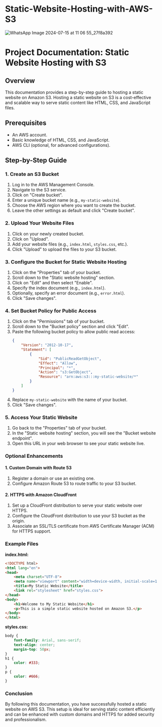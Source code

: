# Static-Website-Hosting-with-AWS-S3

![WhatsApp Image 2024-07-15 at 11 06 55_27f8a392](https://github.com/user-attachments/assets/1f201356-827f-40ff-9edf-0626c3e28ad9)

# Project Documentation: Static Website Hosting with S3

## Overview

This documentation provides a step-by-step guide to hosting a static website on Amazon S3. Hosting a static website on S3 is a cost-effective and scalable way to serve static content like HTML, CSS, and JavaScript files.

## Prerequisites

- An AWS account.
- Basic knowledge of HTML, CSS, and JavaScript.
- AWS CLI (optional, for advanced configurations).

## Step-by-Step Guide

### 1. Create an S3 Bucket

1. Log in to the AWS Management Console.
2. Navigate to the S3 service.
3. Click on "Create bucket".
4. Enter a unique bucket name (e.g., `my-static-website`).
5. Choose the AWS region where you want to create the bucket.
6. Leave the other settings as default and click "Create bucket".

### 2. Upload Your Website Files

1. Click on your newly created bucket.
2. Click on "Upload".
3. Add your website files (e.g., `index.html`, `styles.css`, etc.).
4. Click "Upload" to upload the files to your S3 bucket.

### 3. Configure the Bucket for Static Website Hosting

1. Click on the "Properties" tab of your bucket.
2. Scroll down to the "Static website hosting" section.
3. Click on "Edit" and then select "Enable".
4. Specify the index document (e.g., `index.html`).
5. Optionally, specify an error document (e.g., `error.html`).
6. Click "Save changes".

### 4. Set Bucket Policy for Public Access

1. Click on the "Permissions" tab of your bucket.
2. Scroll down to the "Bucket policy" section and click "Edit".
3. Paste the following bucket policy to allow public read access:
    ```json
    {
        "Version": "2012-10-17",
        "Statement": [
            {
                "Sid": "PublicReadGetObject",
                "Effect": "Allow",
                "Principal": "*",
                "Action": "s3:GetObject",
                "Resource": "arn:aws:s3:::my-static-website/*"
            }
        ]
    }
    ```
4. Replace `my-static-website` with the name of your bucket.
5. Click "Save changes".

### 5. Access Your Static Website

1. Go back to the "Properties" tab of your bucket.
2. In the "Static website hosting" section, you will see the "Bucket website endpoint".
3. Open this URL in your web browser to see your static website live.

### Optional Enhancements

#### 1. Custom Domain with Route 53

1. Register a domain or use an existing one.
2. Configure Amazon Route 53 to route traffic to your S3 bucket.

#### 2. HTTPS with Amazon CloudFront

1. Set up a CloudFront distribution to serve your static website over HTTPS.
2. Configure the CloudFront distribution to use your S3 bucket as the origin.
3. Associate an SSL/TLS certificate from AWS Certificate Manager (ACM) for HTTPS support.

### Example Files

**index.html:**
```html
<!DOCTYPE html>
<html lang="en">
<head>
    <meta charset="UTF-8">
    <meta name="viewport" content="width=device-width, initial-scale=1.0">
    <title>My Static Website</title>
    <link rel="stylesheet" href="styles.css">
</head>
<body>
    <h1>Welcome to My Static Website</h1>
    <p>This is a simple static website hosted on Amazon S3.</p>
</body>
</html>
```

**styles.css:**
```css
body {
    font-family: Arial, sans-serif;
    text-align: center;
    margin-top: 50px;
}
h1 {
    color: #333;
}
p {
    color: #666;
}
```

### Conclusion

By following this documentation, you have successfully hosted a static website on AWS S3. This setup is ideal for serving static content efficiently and can be enhanced with custom domains and HTTPS for added security and professionalism.
